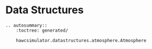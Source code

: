 ---
---


# Data Structures
```{eval-rst}
.. autosummary::
    :toctree: generated/

    hawcsimulator.datastructures.atmosphere.Atmosphere
```

